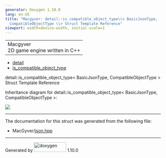 ```yaml
---
generator: Doxygen 1.10.0
lang: en-US
title: "Macgyver: detail::is_compatible_object_type\\< BasicJsonType,
  CompatibleObjectType \\> Struct Template Reference"
viewport: width=device-width, initial-scale=1
---
```


<div id="top">

<div id="titlearea">

<table data-cellspacing="0" data-cellpadding="0">
<colgroup>
<col style="width: 100%" />
</colgroup>
<tbody>
<tr id="projectrow" class="odd">
<td id="projectalign"><div id="projectname">
Macgyver
</div>
<div id="projectbrief">
2D game engine written in C++
</div></td>
</tr>
</tbody>
</table>

</div>

<div id="main-nav">

</div>

<div id="nav-path" class="navpath">

- <a href="namespacedetail.html" class="el">detail</a>
- <a href="structdetail_1_1is__compatible__object__type.html"
  class="el">is_compatible_object_type</a>

</div>

</div>

<div class="header">

<div class="headertitle">

<div class="title">

detail::is_compatible_object_type\< BasicJsonType, CompatibleObjectType
\> Struct Template Reference

</div>

</div>

</div>

<div class="contents">

<div class="dynheader">

Inheritance diagram for detail::is_compatible_object_type\<
BasicJsonType, CompatibleObjectType \>:

</div>

<div class="dyncontent">

<div class="center">

<img src="structdetail_1_1is__compatible__object__type.png"
usemap="#detail::is_5Fcompatible_5Fobject_5Ftype_3C_20BasicJsonType_2C_20CompatibleObjectType_20_3E_map" />

</div>

</div>

------------------------------------------------------------------------

The documentation for this struct was generated from the following file:

- MacGyver/<a href="json_8hpp_source.html" class="el">json.hpp</a>

</div>

------------------------------------------------------------------------

<span class="small">Generated
by [<img src="doxygen.svg" class="footer" width="104" height="31"
alt="doxygen" />](https://www.doxygen.org/index.html) 1.10.0</span>
